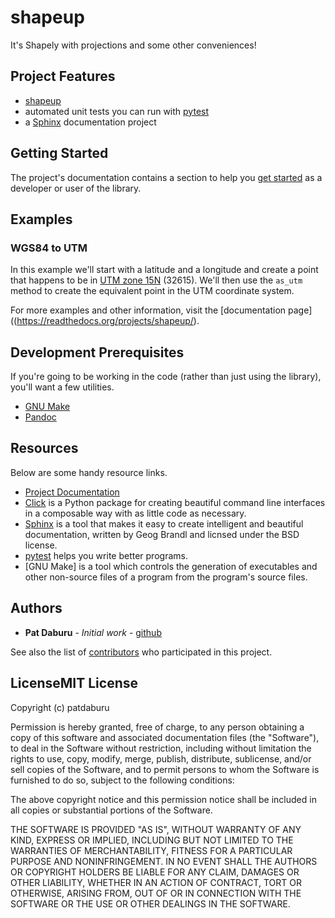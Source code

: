# shapeup

It's Shapely with projections and some other conveniences!

## Project Features

* [shapeup](https://readthedocs.org/projects/shapeup/)
* automated unit tests you can run with [pytest](https://docs.pytest.org/en/latest/)
* a [Sphinx](http://www.sphinx-doc.org/en/master/) documentation project

## Getting Started

The project's documentation contains a section to help you
[get started](https://shapeup.readthedocs.io/en/latest/getting_started.html) as a developer or
user of the library.

## Examples

### WGS84 to UTM

In this example we'll start with a latitude and a longitude and create a point that happens to be in
[UTM zone 15N](https://spatialreference.org/ref/epsg/32615/) (32615).  We'll then use the `as_utm` method to create the equivalent point in the UTM coordinate system.


For more examples and other information, visit the [documentation page]((https://readthedocs.org/projects/shapeup/).



## Development Prerequisites

If you're going to be working in the code (rather than just using the library), you'll want a few utilities.

* [GNU Make](https://www.gnu.org/software/make/)
* [Pandoc](https://pandoc.org/)

## Resources

Below are some handy resource links.

* [Project Documentation](http://shapeup.readthedocs.io/)
* [Click](http://click.pocoo.org/5/) is a Python package for creating beautiful command line interfaces in a composable way with as little code as necessary.
* [Sphinx](http://www.sphinx-doc.org/en/master/) is a tool that makes it easy to create intelligent and beautiful documentation, written by Geog Brandl and licnsed under the BSD license.
* [pytest](https://docs.pytest.org/en/latest/) helps you write better programs.
* [GNU Make]  is a tool which controls the generation of executables and other non-source files of a program from the program's source files.


## Authors

* **Pat Daburu** - *Initial work* - [github](https://github.com/patdaburu)

See also the list of [contributors](https://github.com/patdaburu/shapeup/contributors) who participated in this project.

## LicenseMIT License

Copyright (c) patdaburu

Permission is hereby granted, free of charge, to any person obtaining a copy
of this software and associated documentation files (the "Software"), to deal
in the Software without restriction, including without limitation the rights
to use, copy, modify, merge, publish, distribute, sublicense, and/or sell
copies of the Software, and to permit persons to whom the Software is
furnished to do so, subject to the following conditions:

The above copyright notice and this permission notice shall be included in all
copies or substantial portions of the Software.

THE SOFTWARE IS PROVIDED "AS IS", WITHOUT WARRANTY OF ANY KIND, EXPRESS OR
IMPLIED, INCLUDING BUT NOT LIMITED TO THE WARRANTIES OF MERCHANTABILITY,
FITNESS FOR A PARTICULAR PURPOSE AND NONINFRINGEMENT. IN NO EVENT SHALL THE
AUTHORS OR COPYRIGHT HOLDERS BE LIABLE FOR ANY CLAIM, DAMAGES OR OTHER
LIABILITY, WHETHER IN AN ACTION OF CONTRACT, TORT OR OTHERWISE, ARISING FROM,
OUT OF OR IN CONNECTION WITH THE SOFTWARE OR THE USE OR OTHER DEALINGS IN THE
SOFTWARE.